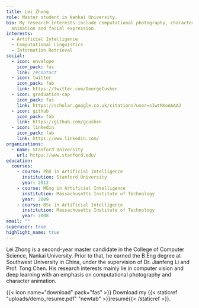 ```yaml
---
title: Lei Zhong
role: Master student in Nankai University.
bio: My research interests include computational photography, character
  animation and facial expression.
interests:
  - Artificial Intelligence
  - Computational Linguistics
  - Information Retrieval
social:
  - icon: envelope
    icon_pack: fas
    link: /#contact
  - icon: twitter
    icon_pack: fab
    link: https://twitter.com/GeorgeCushen
  - icon: graduation-cap
    icon_pack: fas
    link: https://scholar.google.co.uk/citations?user=sIwtMXoAAAAJ
  - icon: github
    icon_pack: fab
    link: https://github.com/gcushen
  - icon: linkedin
    icon_pack: fab
    link: https://www.linkedin.com/
organizations:
  - name: Stanford University
    url: https://www.stanford.edu/
education:
  courses:
    - course: PhD in Artificial Intelligence
      institution: Stanford University
      year: 2012
    - course: MEng in Artificial Intelligence
      institution: Massachusetts Institute of Technology
      year: 2009
    - course: BSc in Artificial Intelligence
      institution: Massachusetts Institute of Technology
      year: 2008
email: ""
superuser: true
highlight_name: true
---
```

Lei Zhong is a second-year master candidate in the College of Computer Science, Nankai University. Prior to that, he earned the B.Eng degree at Southwest University in China, under the supervision of Dr. Jianfeng Li and Prof. Tong Chen. His research interests mainly lie in computer vision and deep learning with an emphasis on computational photography and character animation. 

{{< icon name="download" pack="fas" >}} Download my {{< staticref "uploads/demo_resume.pdf" "newtab" >}}resumé{{< /staticref >}}.
